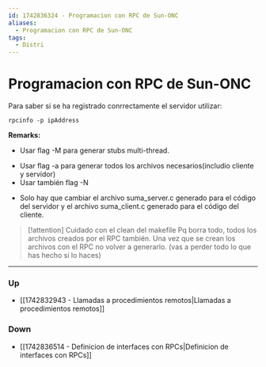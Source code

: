 ```yaml
---
id: 1742836324 - Programacion con RPC de Sun-ONC
aliases:
  - Programacion con RPC de Sun-ONC
tags:
  - Distri
---
```

# Programacion con RPC de Sun-ONC

Para saber si se ha registrado conrrectamente el servidor utilizar: 
```
rpcinfo -p ipAddress
```

**Remarks:** 

+ Usar flag -M para generar stubs multi-thread.
- Usar flag -a para generar todos los archivos necesarios(includio cliente y servidor)
- Usar también flag -N 
+ Solo hay que cambiar el archivo suma_server.c generado para el código del servidor y el archivo suma_client.c generado para el código del cliente. 

> [!attention] Cuidado con el clean del makefile
> Pq borra todo, todos los archivos creados por el RPC también. 
> Una vez que se crean los archivos con el RPC no volver a generarlo. (vas a perder todo lo que has hecho si lo haces) 


***

### Up
- [[1742832943 - Llamadas a procedimientos remotos|Llamadas a procedimientos remotos]]

### Down
- [[1742836514 - Definicion de interfaces con RPCs|Definicion de interfaces con RPCs]]
